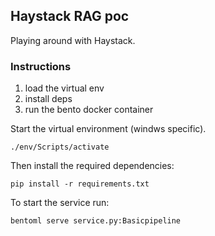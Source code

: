 ## Haystack RAG poc

Playing around with Haystack.

### Instructions

1. load the virtual env
2. install deps
3. run the bento docker container

Start the virtual environment (windws specific).

```
./env/Scripts/activate
```

Then install the required dependencies:

```
pip install -r requirements.txt
```

To start the service run:

```
bentoml serve service.py:Basicpipeline
```
